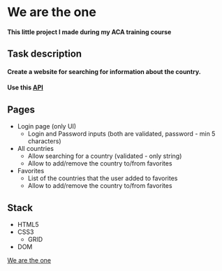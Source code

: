 # We are the one


#### This  little project I made  during my ACA training course

## Task description
#### Create a website for searching for information about the country. 
####  Use this [API](https://restcountries.eu/)

 

 ## Pages

 * Login page (only UI)
    - Login and Password inputs (both are validated, password - min 5 characters)
 *  All countries
    - Allow searching for a country (validated - only string)
    - Allow to add/remove the country to/from favorites
 * Favorites
    - List of the countries that the user added to favorites
    - Allow to add/remove the country to/from favorites   
   
 ## Stack
  * HTML5 
  * CSS3
     * GRID
  * DOM   
   
 
 
  [We are the one](https://nairayeg.github.io/world-countries/login.html)
 
 
 
 
 
 
 
 
 
 
 
 
 
 
 
 
 
 
  
       
